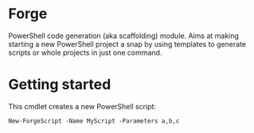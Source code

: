 # Forge
PowerShell code generation (aka scaffolding) module. Aims at making starting a new 
PowerShell project a snap by using templates to generate scripts or whole projects 
in just one command.

# Getting started

This cmdlet creates a new PowerShell script:

    New-ForgeScript -Name MyScript -Parameters a,b,c